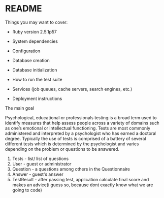 # README

Things you may want to cover:

* Ruby version 2.5.1p57

* System dependencies

* Configuration

* Database creation

* Database initialization

* How to run the test suite

* Services (job queues, cache servers, search engines, etc.)

* Deployment instructions

The main goal

Psychological, educational or professionals testing is a broad term used to
identify measures that help assess people across a variety of domains such as
one’s emotional or intellectual functioning.
Tests are most commonly administered and interpreted by a psychologist who has
earned a doctoral degree. Typically the use of tests is comprised of a battery
of several different tests which is determined by the psychologist and varies
depending on the problem or questions to be answered.

1. Tests -  list/ list of questions
2. User - guest or administrator
3. Question - a questions among others in the Questionnaire
4. Answer - guest's answer
5. TestResult - after passing test, application calculate final score and makes
an advice(i guess so, because dont exactly know what we are going to code)
